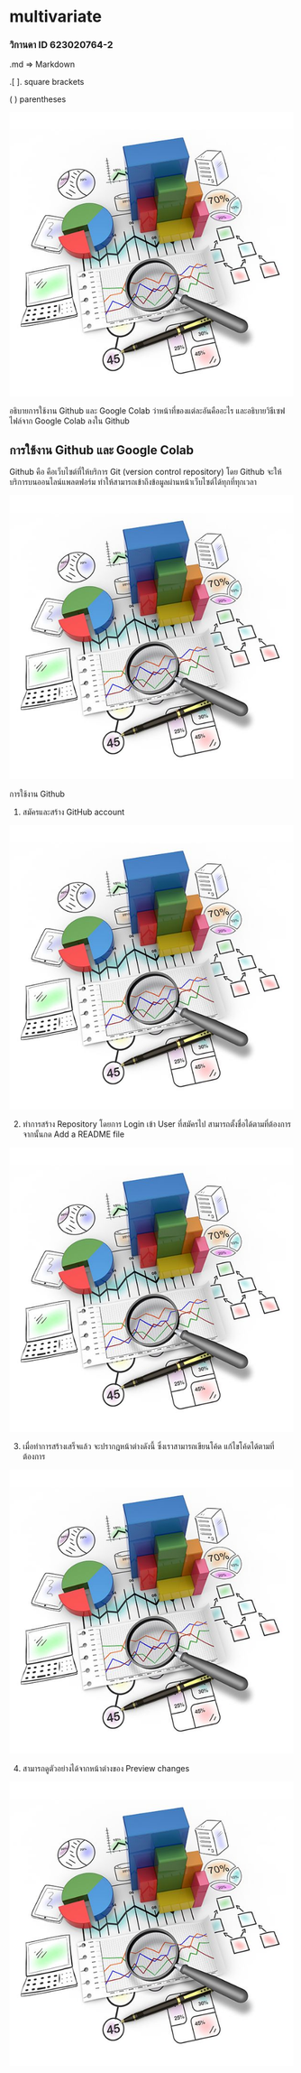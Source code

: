 # multivariate

### วิกานดา ID 623020764-2

.md => Markdown

.[ ]. square brackets

(  )  parentheses

![รูปตัวอย่าง](ภาพประกอบ.jpg)

อธิบายการใช้งาน Github และ Google Colab ว่าหน้าที่ของแต่ละอันคืออะไร และอธิบายวิธีเซฟไฟล์จาก Google Colab ลงใน Github

## การใช้งาน Github และ Google Colab

Github คือ คือเว็บไซต์ที่ให้บริการ Git (version control repository) โดย Github จะให้บริการบนออนไลน์แพลตฟอร์ม ทำให้สามารถเข้าถึงข้อมูลผ่านหน้าเว็บไซต์ได้ทุกที่ทุกเวลา 

![รูปตัวอย่าง](ภาพประกอบ.jpg)

การใช้งาน Github

1. สมัครและสร้าง GitHub account

![รูปตัวอย่าง](ภาพประกอบ.jpg)

2. ทำการสร้าง Repository โดยการ Login เข้า User ที่สมัครไป สามารถตั้งชื่อได้ตามที่ต้องการ
จากนั้นกด Add a README file

![รูปตัวอย่าง](ภาพประกอบ.jpg)

3. เมื่อทำการสร้างเสร็จแล้ว จะปรากฎหน้าต่างดังนี้ ซึ่งเราสามารถเขียนโค้ด แก้ไขโค้ดได้ตามที่ต้องการ

![รูปตัวอย่าง](ภาพประกอบ.jpg)

4. สามารถดูตัวอย่างได้จากหน้าต่างของ Preview changes

![รูปตัวอย่าง](ภาพประกอบ.jpg)


